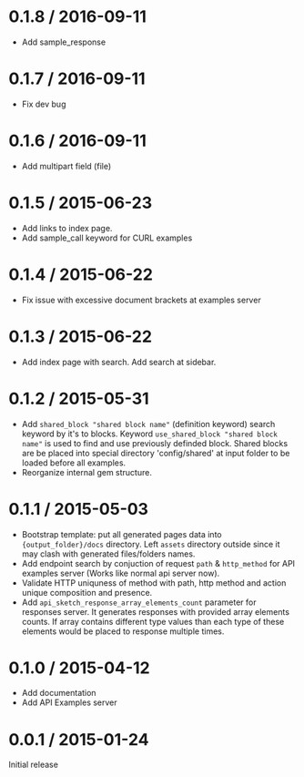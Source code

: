 # 0.1.8 / 2016-09-11
- Add sample_response

# 0.1.7 / 2016-09-11
- Fix dev bug

# 0.1.6 / 2016-09-11
- Add multipart field (file)

# 0.1.5 / 2015-06-23
- Add links to index page.
- Add sample_call keyword for CURL examples

# 0.1.4 / 2015-06-22
- Fix issue with excessive document brackets at examples server

# 0.1.3 / 2015-06-22
- Add index page with search. Add search at sidebar.

# 0.1.2 / 2015-05-31

- Add `shared_block "shared block name"` (definition keyword) search keyword by it's to blocks. Keyword `use_shared_block "shared block name"` is used to find and use previously definded block. Shared blocks are be placed into special directory 'config/shared' at input folder to be loaded before all examples.
- Reorganize internal gem structure.

# 0.1.1 / 2015-05-03

- Bootstrap template: put all generated pages data into `{output_folder}/docs` directory. Left `assets` directory outside since it may clash with generated files/folders names.
- Add endpoint search by conjuction of request `path` & `http_method` for API examples server (Works like normal api server now).
- Validate HTTP uniquness of method with path, http method and action unique composition and presence.
- Add `api_sketch_response_array_elements_count` parameter for responses server. It generates responses with provided array elements counts. If array contains different type values than each type of these elements would be placed to response multiple times.

# 0.1.0 / 2015-04-12

- Add documentation
- Add API Examples server

# 0.0.1 / 2015-01-24

Initial release
